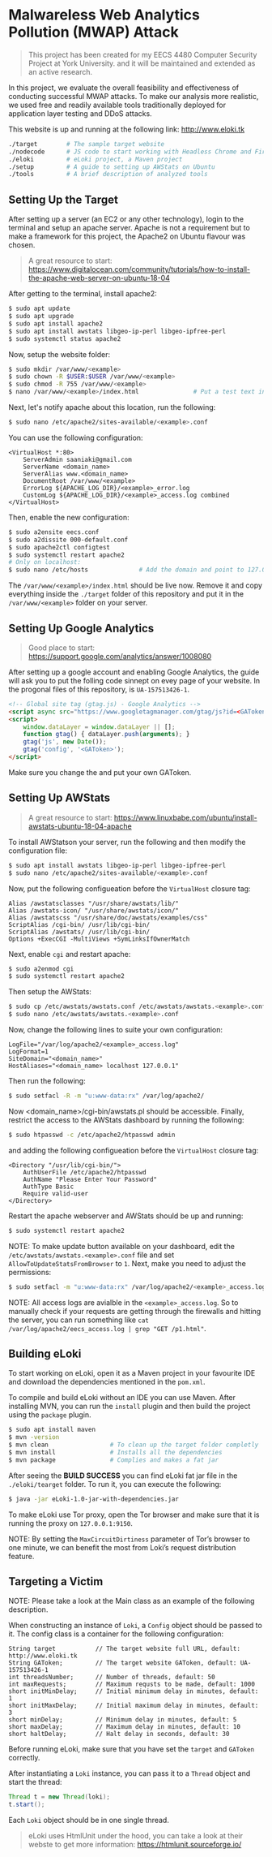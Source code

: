 # Malwareless Web Analytics Pollution (MWAP) Attack

> This project has been created for my EECS 4480 Computer Security Project at York University. and it will be maintained and extended as an active research.

In this project, we evaluate the overall feasibility and effectiveness of conducting successful MWAP
attacks. To make our analysis more realistic, we used free and readily available tools traditionally
deployed for application layer testing and DDoS attacks.


This website is up and running at the following link:
http://www.eloki.tk

```bash
./target        # The sample target website
./nodecode      # JS code to start working with Headless Chrome and Firefox
./eloki         # eLoki project, a Maven project
./setup         # A guide to setting up AWStats on Ubuntu
./tools         # A brief description of analyzed tools
```

## Setting Up the Target

After setting up a server (an EC2 or any other technology), login to the terminal and setup an apache server. Apache is not a requirement but to make a framework for this project, the Apache2 on Ubuntu flavour was chosen.

> A great resource to start: https://www.digitalocean.com/community/tutorials/how-to-install-the-apache-web-server-on-ubuntu-18-04

After getting to the terminal, install apache2:
```bash
$ sudo apt update
$ sudo apt upgrade
$ sudo apt install apache2
$ sudo apt install awstats libgeo-ip-perl libgeo-ipfree-perl
$ sudo systemctl status apache2
```

Now, setup the website folder:
```bash
$ sudo mkdir /var/www/<example>
$ sudo chown -R $USER:$USER /var/www/<example>
$ sudo chmod -R 755 /var/www/<example>
$ nano /var/www/<example>/index.html               # Put a test text in this file
```

Next, let's notify apache about this location, run the following:

```bash
$ sudo nano /etc/apache2/sites-available/<example>.conf
```

You can use the following configuration:

```
<VirtualHost *:80>
    ServerAdmin saaniaki@gmail.com
    ServerName <domain_name>
    ServerAlias www.<domain_name>
    DocumentRoot /var/www/<example>
    ErrorLog ${APACHE_LOG_DIR}/<example>_error.log
    CustomLog ${APACHE_LOG_DIR}/<example>_access.log combined
</VirtualHost>
```

Then, enable the new configuration:
```bash
$ sudo a2ensite eecs.conf
$ sudo a2dissite 000-default.conf
$ sudo apache2ctl configtest
$ sudo systemctl restart apache2
# Only on localhost:
$ sudo nano /etc/hosts              # Add the domain and point to 127.0.0.1
```

The `/var/www/<example>/index.html` should be live now. Remove it and copy everything inside the `./target` folder of this repository and put it in the `/var/www/<example>` folder on your server.

## Setting Up Google Analytics

> Good place to start: https://support.google.com/analytics/answer/1008080

After setting up a google account and enabling Google Analytics, the guide will ask you to put the folling code sinnept on evey page of your website. In the progonal files of this repository, <GAToken> is `UA-157513426-1`.

```html
<!-- Global site tag (gtag.js) - Google Analytics -->
<script async src="https://www.googletagmanager.com/gtag/js?id=<GAToken>"></script>
<script>
    window.dataLayer = window.dataLayer || [];
    function gtag() { dataLayer.push(arguments); }
    gtag('js', new Date());
    gtag('config', '<GAToken>');
</script>
```

Make sure you change the <GAToken> and put your own GAToken.

## Setting Up AWStats

> A great resource to start: https://www.linuxbabe.com/ubuntu/install-awstats-ubuntu-18-04-apache

To install AWStatson your server, run the following and then modify the configuration file:
```bash
$ sudo apt install awstats libgeo-ip-perl libgeo-ipfree-perl
$ sudo nano /etc/apache2/sites-available/<example>.conf
```
Now, put the following configueation before the `VirtualHost` closure tag:
```
Alias /awstatsclasses "/usr/share/awstats/lib/"
Alias /awstats-icon/ "/usr/share/awstats/icon/"
Alias /awstatscss "/usr/share/doc/awstats/examples/css"
ScriptAlias /cgi-bin/ /usr/lib/cgi-bin/
ScriptAlias /awstats/ /usr/lib/cgi-bin/
Options +ExecCGI -MultiViews +SymLinksIfOwnerMatch
```

Next, enable `cgi` and restart apache:
```bash
$ sudo a2enmod cgi
$ sudo systemctl restart apache2
```

Then setup the AWStats:
```bash
$ sudo cp /etc/awstats/awstats.conf /etc/awstats/awstats.<example>.conf
$ sudo nano /etc/awstats/awstats.<example>.conf
```
Now, change the following lines to suite your own configuration:
```
LogFile="/var/log/apache2/<example>_access.log"
LogFormat=1
SiteDomain="<domain_name>"
HostAliases="<domain_name> localhost 127.0.0.1"
```
Then run the following:
```bash
$ sudo setfacl -R -m "u:www-data:rx" /var/log/apache2/
```

Now <domain_name>/cgi-bin/awstats.pl should be accessible.
Finally, restrict the access to the AWStats dashboard by running the following:

```bash
$ sudo htpasswd -c /etc/apache2/htpasswd admin
```
and adding the following configueation before the `VirtualHost` closure tag:
```
<Directory "/usr/lib/cgi-bin/">
    AuthUserFile /etc/apache2/htpasswd
    AuthName "Please Enter Your Password"
    AuthType Basic
    Require valid-user
</Directory>
```

Restart the apache webserver and AWStats should be up and running:
```bash
$ sudo systemctl restart apache2
```

NOTE: To make update button available on your dashboard, edit the `/etc/awstats/awstats.<example>.conf` file and set `AllowToUpdateStatsFromBrowser` to `1`. Next, make you need to adjust the permissions:
```bash
$ sudo setfacl -m "u:www-data:rx" /var/log/apache2/<example>_access.log
```

NOTE: All access logs are avialble in the `<example>_access.log`. So to manually check if your requests are getting through the firewalls and hitting the server, you can run something like `cat /var/log/apache2/eecs_access.log | grep "GET /p1.html"`.

## Building eLoki

To start working on eLoki, open it as a Maven project in your favourite IDE and download the dependencies mentioned in the `pom.xml`. 

To compile and build eLoki without an IDE you can use Maven. After installing MVN, you can run the `install` plugin and then build the project using the `package` plugin.

```bash
$ sudo apt install maven
$ mvn -version
$ mvn clean                 # To clean up the target folder completly
$ mvn install               # Installs all the dependencies
$ mvn package               # Complies and makes a fat jar
```

After seeing the **BUILD SUCCESS** you can find eLoki fat jar file in the `./eloki/tearget` folder. To run it, you can execute the following:
```bash
$ java -jar eLoki-1.0-jar-with-dependencies.jar
```
To make eLoki use Tor proxy, open the Tor browser and make sure that it is running the proxy on `127.0.0.1:9150`.

NOTE: By setting the `MaxCircuitDirtiness` parameter of Tor’s browser to one
minute, we can benefit the most from Loki’s request distribution feature.

## Targeting a Victim

NOTE: Please take a look at the Main class as an example of the following description.

When constructing an instance of `Loki`, a `Config` object should be passed to it. The config class is a container for the following configuration:
```
String target           // The target website full URL, default: http://www.eloki.tk
String GAToken;         // The target website GAToken, default: UA-157513426-1
int threadsNumber;      // Number of threads, default: 50
int maxRequests;        // Maximum requsts to be made, default: 1000
short initMinDelay;     // Initial minimum delay in minutes, default: 1
short initMaxDelay;     // Initial maximum delay in minutes, default: 3
short minDelay;         // Minimum delay in minutes, default: 5
short maxDelay;         // Maximum delay in minutes, default: 10
short haltDelay;        // Halt delay in seconds, default: 30
```

Before running eLoki, make sure that you have set the `target` and `GAToken` correctly.

After instantiating a `Loki` instance, you can pass it to a `Thread` object and start the thread:
```java
Thread t = new Thread(loki);
t.start();
```

Each `Loki` object should be in one single thread.

> eLoki uses HtmlUnit under the hood, you can take a look at their webste to get more information: https://htmlunit.sourceforge.io/
